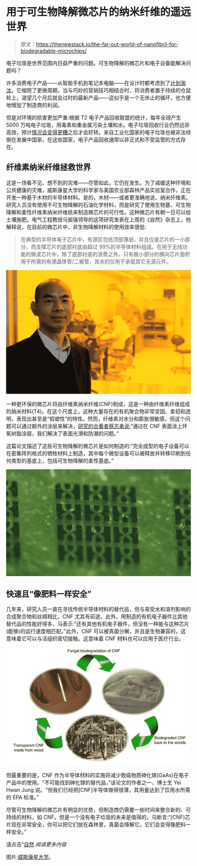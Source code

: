 # 用于可生物降解微芯片的纳米纤维的遥远世界

> 原文：<https://thenewstack.io/the-far-out-world-of-nanofibril-for-biodegradable-microchips/>

电子垃圾是世界范围内日益严重的问题。可生物降解的微芯片和电子设备能解决问题吗？

许多消费电子产品——从智能手机到笔记本电脑——在设计时都考虑到了[计划淘汰](https://en.wikipedia.org/wiki/Planned_obsolescence)。它缩短了更换周期，当与巧妙的营销技巧相结合时，将消费者置于持续的仓鼠轮上，渴望几个月后就会过时的最新产品——这似乎是一个无休止的循环，也方便地增加了制造商的利润。

但是对环境的损害更加严重:根据 T2 电子产品回收联盟的统计，每年全球产生 5000 万吨电子垃圾，用毒素和重金属污染土壤和水。电子垃圾回收行业仍然远非高效，预计[情况会变得更糟](http://www.treehugger.com/clean-technology/were-losing-war-against-e-waste-new-report-says.html)之后才会好转。来自工业化国家的电子垃圾也被非法倾倒在发展中国家，在这些国家，电子产品回收通常以非正式和不受监管的方式存在。

## 纤维素纳米纤维拯救世界

这是一场看不见、想不到的灾难——尽管如此，它仍在发生。为了减缓这种环境和公共健康的灾难，威斯康星大学的科学家与美国农业部森林产品实验室合作，正在开发一种基于木材的半导体材料。是的，木材——或者更准确地说，纳米纤维素。研究人员没有使用不可生物降解的石油化学材料，而是研究了使用生物基、可生物降解和柔性纤维素纳米纤维纸来制造微芯片的可行性，这种微芯片有朝一日可以给土壤施肥。电气工程教授马振强领导的这项研究发表在上周的《自然》杂志上，他解释说，在目前的微芯片中，非生物降解材料的使用效率很低:

> 在典型的半导体电子芯片中，有源区包括顶部薄层，并且仅是芯片的一小部分，而支撑芯片的底部衬底由超过 99%的半导体材料组成。在用于无线功能的微波芯片中，除了底部衬底的浪费之外，只有极小部分的横向芯片面积用于所需的有源晶体管/二极管，其余的仅用于承载其它无源元件。

[![cellulose-nanofibril-wood-microchip-3](img/08de51f426cb51332fd7e4c9e1f82e51.png)](https://thenewstack.io/wp-content/uploads/2015/05/cellulose-nanofibril-wood-microchip-3.jpg)

一种更环保的微芯片将由纤维素纳米纤维(CNF)制成，这是一种由纤维素纤维组成的纳米材料(T4)。在这个尺度上，这种大量存在的有机聚合物非常坚固、柔韧和透明，表现出甚至是“假塑性”的特性。然而，纤维素对水分和膨胀很敏感，但这个问题可以通过额外的涂层来解决，[研究的合著者蔡志勇说:](http://www.eurekalert.org/pub_releases/2015-05/uow-ccl052615.php)“通过在 CNF 表面涂上环氧树脂涂层，我们解决了表面光滑和防潮的问题。”

这篇论文描述了这些可生物降解的微芯片是如何制造的:“完全成型的电子设备可以在密集阵列格式的牺牲材料上制造，其中每个微型设备可以被释放并转移印刷到任何类型的基底上，包括可生物降解的柔性基底。”

[![cellulose-nanofibril-wood-microchip-5](img/545538d26d9fd42968f85699412588ba.png)](https://thenewstack.io/wp-content/uploads/2015/05/cellulose-nanofibril-wood-microchip-5.jpg)

## 快速且“像肥料一样安全”

几年来，研究人员一直在寻找传统半导体材料的替代品，但与易受水和溶剂影响的合成聚合物和丝绸相比，CNF 尤其有前途。此外，用制造的有机电子器件比其他替代品的性能好得多，马表示:“还有其他有机电子器件，但没有一种能与这种芯片(能够)的运行速度相匹配。”此外，CNF 可以被真菌分解，并且是生物兼容的，这意味着它可以与活组织密切接触，这意味着 CNF 材料也可以应用于医疗行业。

[![cellulose-nanofibril-wood-microchip-2](img/905a5a144e06a24e4b875895aa87a8f6.png)](https://thenewstack.io/wp-content/uploads/2015/05/cellulose-nanofibril-wood-microchip-2.jpg)

但最重要的是，CNF 作为半导体材料的实施将减少致癌物质砷化镓(GaAs)在电子产品中的使用。“不可能找到砷化镓的替代品，”该论文的作者之一、博士生 Yei Hwan Jung 说。“但我们已经把[CNF]半导体做得很薄，其用量达到了饮用水所需的 EPA 标准。”

尽管可生物降解的微芯片有明显的优势，但制造商仍需要一些时间来整合新的、可持续的材料，如 CNF。但是一个没有电子垃圾的未来是值得的，马断言:“(CNF)芯片现在非常安全，你可以把它们放在森林里，真菌会降解它。它们会变得像肥料一样安全。”

请点击“[自然](http://www.nature.com/ncomms/2015/150526/ncomms8170/full/ncomms8170.html#close) *阅读更多内容*

图片:[威斯康星大学](http://www.wisc.edu/search/?cx=001601028090761970182%3A2g0iwqsnk2m&cof=FORID%3A10&q=biodegradable+microchips&search_button=Go%21)。

<svg xmlns:xlink="http://www.w3.org/1999/xlink" viewBox="0 0 68 31" version="1.1"><title>Group</title> <desc>Created with Sketch.</desc></svg>
